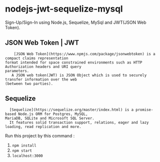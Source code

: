 # nodejs-jwt-sequelize-mysql
Sign-Up/Sign-In using Node.js, Sequelize, MySql and JWT(JSON Web Token).

## JSON Web Token | JWT
```
    [JSON Web Token](https://www.npmjs.com/package/jsonwebtoken) is a compact claims representation
format intended for space constrained environments such as HTTP Authorization headers and URI query 
parameters.
   A JSON web token(JWT) is JSON Object which is used to securely transfer information over the web
(between two parties).
```

## Sequelize
```
  [Sequelize](https://sequelize.org/master/index.html) is a promise-based Node.js ORM for Postgres, MySQL,
MariaDB, SQLite and Microsoft SQL Server.
  It features solid transaction support, relations, eager and lazy loading, read replication and more.
```

Run this project by this command :

1. `npm install`
2. `npm start`
3. `localhost:3000`

